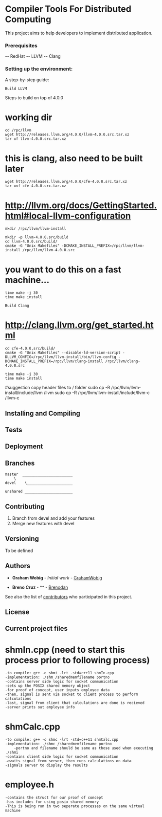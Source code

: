 # Compiler Tools For Distributed Computing

This project aims to help developers to implement distributed application.

### Prerequisites

 -- RedHat
 -- LLVM
 -- Clang

### Setting up the environment:

A step-by-step guide:

```
Build LLVM
```
Steps to build on top of 4.0.0
# working dir
	cd /rpc/llvm
	wget http://releases.llvm.org/4.0.0/llvm-4.0.0.src.tar.xz
	tar xf llvm-4.0.0.src.tar.xz

# this is clang, also need to be built later
	wget http://releases.llvm.org/4.0.0/cfe-4.0.0.src.tar.xz
	tar xvf cfe-4.0.0.src.tar.xz 

# http://llvm.org/docs/GettingStarted.html#local-llvm-configuration
	mkdir /rpc/llvm/llvm-install 
	
	mkdir -p llvm-4.0.0.src/build
	cd llvm-4.0.0.src/build/
	cmake -G "Unix Makefiles" -DCMAKE_INSTALL_PREFIX=/rpc/llvm/llvm-install /rpc/llvm/llvm-4.0.0.src


# you want to do this on a fast machine...
	time make -j 30
	time make install
	
```
Build Clang
```
# http://clang.llvm.org/get_started.html

	cd cfe-4.0.0.src/build/
	cmake -G "Unix Makefiles" --disable-ld-version-script -DLLVM_CONFIG=/rpc/llvm/llvm-install/bin/llvm-config -			DCMAKE_INSTALL_PREFIX=/rpc/llvm/clang-install /rpc/llvm/clang-4.0.0.src

	time make -j 30
	time make install

#suggestion copy header files to / folder
	sudo cp -R /rpc/llvm/llvm-install/include/llvm /llvm
	sudo cp -R /rpc/llvm/llvm-install/include/llvm-c /llvm-c


## Installing and Compiling


## Tests


## Deployment


## Branches
	
	master  _______________________
		\
	devel	 \_____________________
	
	unshared ______________________
	
## Contributing

1. Branch from devel and add your features
2. Merge new features with devel

## Versioning

To be defined

## Authors

* **Graham Wobig** - *Initial work* - [GrahamWobig](https://github.com/grahamwobig)

* **Breno Cruz** - ** - [Brenodan](https://github.com/brenodan)

See also the list of [contributors](https://github.com/your/project/contributors) who participated in this project.

## License


## Current project files

# shmIn.cpp (need to start this process prior to following process)
	-to compile: g++ -o shmi -lrt -std=c++11 shmIn.cpp
	-implementation: ./shm /sharedmemfilename portno
	-contains server side logic for socket communication
	-sets up the POSIX shared memory object
	-for proof of concept, user inputs employee data
	-then, signal is sent via socket to client process to perform calculations
	-last, signal from client that calculations are done is recieved 
	-server prints out employee info
# shmCalc.cpp
	-to compile: g++ -o shmc -lrt -std=c++11 shmCalc.cpp
	-implementation: ./shmc /sharedmemfilename portno  
		-portno and filename should be same as those used when executing ./shmi
	-contains client side logic for socket communication
	-awaits signal from server, then runs calculations on data 
	-signals server to display the results
# employee.h
	-contains the struct for our proof of concept
	-has includes for using posix shared memory
	-This is being run in two seperate processes on the same virtual machine
